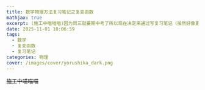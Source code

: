 ```yaml
---
title: 数学物理方法复习笔记之复变函数
mathjax: true
excerpt: (施工中喵喵喵)因为周三就要期中考了所以现在决定来通过写复习笔记（虽然好像更像是预习笔记QAQ）的方式来复习！
date: 2025-11-01 10:06:59
tags:
  - 数学
  - 复变函数
  - 复习笔记
categories: 物理
cover: /images/cover/yorushika_dark.png
---
```

~~施工中喵喵喵~~

